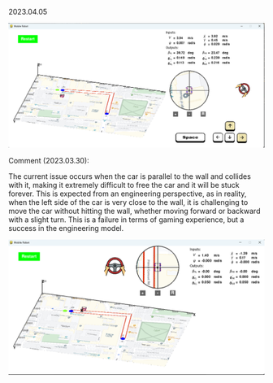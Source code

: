 2023.04.05

![](Figures/logs/2023_04_05_1.png)

Comment (2023.03.30):

The current issue occurs when the car is parallel to the wall and collides with it, making it extremely difficult to free the car and it will be stuck forever. This is expected from an engineering perspective, as in reality, when the left side of the car is very close to the wall, it is challenging to move the car without hitting the wall, whether moving forward or backward with a slight turn. This is a failure in terms of gaming experience, but a success in the engineering model.

![](Figures/logs/2023_03_30_3_trouble.png)